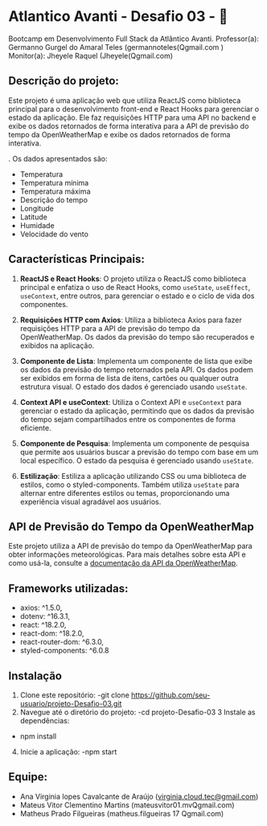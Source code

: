 # Atlantico Avanti - Desafio 03 - 📜
Bootcamp em Desenvolvimento Full Stack da Atlântico Avanti.
Professor(a): Germanno Gurgel do Amaral Teles (germannoteles(Qgmail.com )
Monitor(a): Jheyele Raquel (Jheyele(Qgmail.com)

## Descrição do projeto:
Este projeto é uma aplicação web que utiliza ReactJS como biblioteca principal para o desenvolvimento front-end e React Hooks para gerenciar o estado da aplicação. Ele faz requisições HTTP para uma API no backend e exibe os dados retornados de forma interativa para a API de previsão do tempo da OpenWeatherMap e exibe os dados retornados de forma interativa.

. Os dados apresentados são:
- Temperatura
- Temperatura mínima
- Temperatura máxima
- Descrição do tempo
- Longitude
- Latitude
- Humidade
- Velocidade do vento

## Características Principais:
1. **ReactJS e React Hooks**: O projeto utiliza o ReactJS como biblioteca principal e enfatiza o uso de React Hooks, como `useState`, `useEffect`, `useContext`, entre outros, para gerenciar o estado e o ciclo de vida dos componentes.

2. **Requisições HTTP com Axios**: Utiliza a biblioteca Axios para fazer requisições HTTP para a API de previsão do tempo da OpenWeatherMap. Os dados da previsão do tempo são recuperados e exibidos na aplicação.

3. **Componente de Lista**: Implementa um componente de lista que exibe os dados da previsão do tempo retornados pela API. Os dados podem ser exibidos em forma de lista de itens, cartões ou qualquer outra estrutura visual. O estado dos dados é gerenciado usando `useState`.

4. **Context API e useContext**: Utiliza o Context API e `useContext` para gerenciar o estado da aplicação, permitindo que os dados da previsão do tempo sejam compartilhados entre os componentes de forma eficiente.

5. **Componente de Pesquisa**: Implementa um componente de pesquisa que permite aos usuários buscar a previsão do tempo com base em um local específico. O estado da pesquisa é gerenciado usando `useState`.

6. **Estilização**: Estiliza a aplicação utilizando CSS ou uma biblioteca de estilos, como o styled-components. Também utiliza `useState` para alternar entre diferentes estilos ou temas, proporcionando uma experiência visual agradável aos usuários.

## API de Previsão do Tempo da OpenWeatherMap
Este projeto utiliza a API de previsão do tempo da OpenWeatherMap para obter informações meteorológicas. Para mais detalhes sobre esta API e como usá-la, consulte a [documentação da API da OpenWeatherMap](https://openweathermap.org/api).
   
## Frameworks utilizadas:
- axios: ^1.5.0,
- dotenv: ^16.3.1,
- react: ^18.2.0,
- react-dom: ^18.2.0,
- react-router-dom: ^6.3.0,
- styled-components: ^6.0.8

## Instalação
1. Clone este repositório:
  -git clone https://github.com/seu-usuario/projeto-Desafio-03.git
3. Navegue até o diretório do projeto:
  -cd projeto-Desafio-03
3  Instale as dependências:
  -  npm install
4. Inicie a aplicação:
  -npm start
  
## Equipe:
- Ana Virginia lopes Cavalcante de Araújo (virginia.cloud.tec@gmail.com)																					
- Mateus Vitor Clementino Martins (mateusvitor01.mvQgmail.com)
- Matheus Prado Filgueiras (matheus.filgueiras 17 Qgmail.com) 

